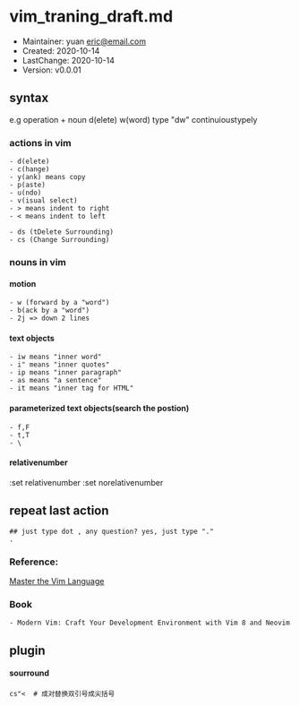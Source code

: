 # vim_traning_draft.md
- Maintainer: yuan <eric@email.com>
-    Created: 2020-10-14
- LastChange: 2020-10-14
-    Version: v0.0.01

## syntax

e.g operation + noun
d(elete)
w(word)
type "dw" continuioustypely

### actions in vim
	- d(elete)
	- c(hange)
	- y(ank) means copy
	- p(aste)
	- u(ndo)
	- v(isual select)
	- > means indent to right
	- < means indent to left

	- ds (tDelete Surrounding)
	- cs (Change Surrounding)

### nouns in vim
#### motion
	- w (forward by a "word")
	- b(ack by a "word")
	- 2j => down 2 lines
#### text objects
	- iw means "inner word"
	- i" means "inner quotes"
	- ip means "inner paragraph"
	- as means "a sentence"
	- it means "inner tag for HTML"
#### parameterized text objects(search the postion)
	- f,F
	- t,T
	- \

#### relativenumber
:set relativenumber
:set norelativenumber



## repeat last action
```
## just type dot , any question? yes, just type "."
.

```


### Reference:
[Master the Vim Language](https://www.youtube.com/watch?v=wlR5gYd6um0)

### Book
	- Modern Vim: Craft Your Development Environment with Vim 8 and Neovim

## plugin

#### sourround

``` shell
cs"<  # 成对替换双引号成尖括号
```

